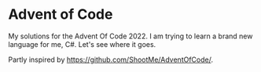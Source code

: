 # Advent of Code
My solutions for the Advent Of Code 2022. I am trying to learn a brand new language for me, C#. Let's see where it goes.

Partly inspired by https://github.com/ShootMe/AdventOfCode/.
